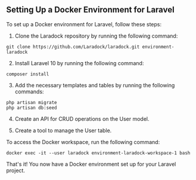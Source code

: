 
## Setting Up a Docker Environment for Laravel

To set up a Docker environment for Laravel, follow these steps:

1. Clone the Laradock repository by running the following command:

```
git clone https://github.com/Laradock/laradock.git environment-laradock
```

2. Install Laravel 10 by running the following command:

```
composer install
```

3. Add the necessary templates and tables by running the following commands:

```
php artisan migrate
php artisan db:seed
```

4. Create an API for CRUD operations on the User model.

5. Create a tool to manage the User table.

To access the Docker workspace, run the following command:

```
docker exec -it --user laradock environment-laradock-workspace-1 bash
```

That's it! You now have a Docker environment set up for your Laravel project.
